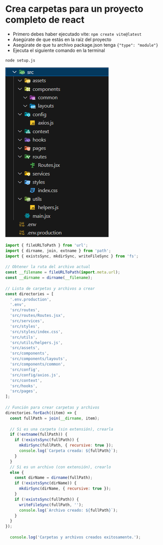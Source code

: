 # Crea carpetas para un proyecto completo de react

* Primero debes haber ejecutado vite: ```npm create vite@latest```
* Asegúrate de que estás en la raíz del proyecto
* Asegúrate de que tu archivo package.json tenga ```{"type": "module"}```
* Ejecuta el siguiente comando en la terminal
```cmd
node setup.js
```

![files](image.png)

```js
import { fileURLToPath } from 'url';
import { dirname, join, extname } from 'path';
import { existsSync, mkdirSync, writeFileSync } from 'fs';

// Obtener la ruta del archivo actual
const __filename = fileURLToPath(import.meta.url);
const __dirname = dirname(__filename);

// Lista de carpetas y archivos a crear
const directories = [
  '.env.production',
  '.env',
  'src/routes',
  'src/routes/Routes.jsx',
  'src/services',
  'src/styles',
  'src/styles/index.css',
  'src/utils',
  'src/utils/helpers.js',
  'src/assets',
  'src/components',
  'src/components/layouts',
  'src/components/common',
  'src/config',
  'src/config/axios.js',
  'src/context',
  'src/hooks',
  'src/pages',
];

// Función para crear carpetas y archivos
directories.forEach((item) => {
  const fullPath = join(__dirname, item);
  
  // Si es una carpeta (sin extensión), crearla
  if (!extname(fullPath)) {
    if (!existsSync(fullPath)) {
      mkdirSync(fullPath, { recursive: true });
      console.log(`Carpeta creada: ${fullPath}`);
    }
  } 
  // Si es un archivo (con extensión), crearlo
  else {
    const dirName = dirname(fullPath);
    if (!existsSync(dirName)) {
      mkdirSync(dirName, { recursive: true });
    }
    if (!existsSync(fullPath)) {
      writeFileSync(fullPath, '');
      console.log(`Archivo creado: ${fullPath}`);
    }
  }
});
  
  console.log('Carpetas y archivos creados exitosamente.');
```
